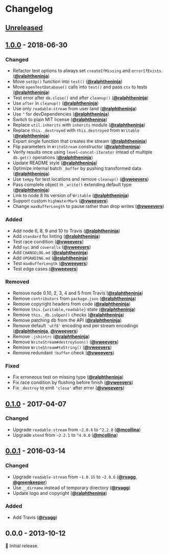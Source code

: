 # Changelog

## [Unreleased]

## [1.0.0] - 2018-06-30

### Changed

- Refactor test options to always set `createIfMissing` and `errorIfExists` ([**@ralphtheninja**](https://github.com/ralphtheninja))
- Move `setUp()` function into `test()` ([**@ralphtheninja**](https://github.com/ralphtheninja))
- Move `openTestDatabase()` calls into `test()` and pass `ctx` to tests ([**@ralphtheninja**](https://github.com/ralphtheninja))
- Test error after `db.close()` and after `cleanup()` ([**@ralphtheninja**](https://github.com/ralphtheninja))
- Use `after` in `cleanup()` ([**@ralphtheninja**](https://github.com/ralphtheninja))
- Use only `readable-stream` from user land ([**@ralphtheninja**](https://github.com/ralphtheninja))
- Use `^` for devDependencies ([**@ralphtheninja**](https://github.com/ralphtheninja))
- Switch to plain MIT license ([**@ralphtheninja**](https://github.com/ralphtheninja))
- Replace `util.inherits` with `inherits` module ([**@ralphtheninja**](https://github.com/ralphtheninja))
- Replace `this._destroyed` with `this.destroyed` from `Writable` ([**@ralphtheninja**](https://github.com/ralphtheninja))
- Export single function that creates the stream ([**@ralphtheninja**](https://github.com/ralphtheninja))
- Flip parameters in `WriteStream` constructor ([**@ralphtheninja**](https://github.com/ralphtheninja))
- Verify results once using `level-concat-iterator` intead of multiple `db.get()` operations ([**@ralphtheninja**](https://github.com/ralphtheninja))
- Update README style ([**@ralphtheninja**](https://github.com/ralphtheninja))
- Optimize internal batch `_buffer` by pushing transformed data ([**@ralphtheninja**](https://github.com/ralphtheninja))
- Use `tempy` for test locations and remove `cleanup()` ([**@vweevers**](https://github.com/vweevers))
- Pass complete object in `_write()` extending default type ([**@ralphtheninja**](https://github.com/ralphtheninja))
- Link to node 8 lts version of `Writable` ([**@ralphtheninja**](https://github.com/ralphtheninja))
- Support custom `highWaterMark` ([**@vweevers**](https://github.com/vweevers))
- Change `maxBufferLength` to pause rather than drop writes ([**@vweevers**](https://github.com/vweevers))

### Added

- Add node 6, 8, 9 and 10 to Travis ([**@ralphtheninja**](https://github.com/ralphtheninja))
- Add `standard` for linting ([**@ralphtheninja**](https://github.com/ralphtheninja))
- Test race condition ([**@vweevers**](https://github.com/vweevers))
- Add `nyc` and `coveralls` ([**@vweevers**](https://github.com/vweevers))
- Add `CHANGELOG.md` ([**@ralphtheninja**](https://github.com/ralphtheninja))
- Add `UPGRADING.md` ([**@ralphtheninja**](https://github.com/ralphtheninja))
- Test `maxBufferLength` ([**@vweevers**](https://github.com/vweevers))
- Test edge cases ([**@vweevers**](https://github.com/vweevers))

### Removed

- Remove node 0.10, 2, 3, 4 and 5 from Travis ([**@ralphtheninja**](https://github.com/ralphtheninja))
- Remove `contributors` from `package.json` ([**@ralphtheninja**](https://github.com/ralphtheninja))
- Remove copyright headers from code ([**@ralphtheninja**](https://github.com/ralphtheninja))
- Remove `this.{writable,readable}` state ([**@ralphtheninja**](https://github.com/ralphtheninja))
- Remove `this._db.isOpen()` checks ([**@ralphtheninja**](https://github.com/ralphtheninja))
- Remove patching db from the API ([**@ralphtheninja**](https://github.com/ralphtheninja))
- Remove default `'utf8'` encoding and per stream encodings ([**@ralphtheninja**](https://github.com/ralphtheninja), [**@vweevers**](https://github.com/vweevers))
- Remove `.jshintrc` ([**@ralphtheninja**](https://github.com/ralphtheninja))
- Remove `WriteStream#destroySoon()` ([**@vweevers**](https://github.com/vweevers))
- Remove `WriteStream#toString()` ([**@vweevers**](https://github.com/vweevers))
- Remove redundant `!buffer` check ([**@vweevers**](https://github.com/vweevers))

### Fixed

- Fix erroneous test on missing type ([**@ralphtheninja**](https://github.com/ralphtheninja))
- Fix race condition by flushing before finish ([**@vweevers**](https://github.com/vweevers))
- Fix `_destroy` to emit `'close'` after error ([**@vweevers**](https://github.com/vweevers))

## [0.1.0] - 2017-04-07

### Changed

- Upgrade `readable-stream` from `~2.0.6` to `^2.2.8` ([**@mcollina**](https://github.com/mcollina))
- Upgrade `xtend` from `~2.2.1` to `^4.0.0` ([**@mcollina**](https://github.com/mcollina))

## [0.0.1] - 2016-03-14

### Changed

- Upgrade `readable-stream` from `~1.0.15` to `~2.0.6` ([**@rvagg**](https://github.com/rvagg), [**@greenkeeper**](https://github.com/greenkeeper))
- Use `__dirname` instead of temporary directory ([**@rvagg**](https://github.com/rvagg))
- Update logo and copyright ([**@ralphtheninja**](https://github.com/ralphtheninja))

### Added

- Add Travis ([**@rvagg**](https://github.com/rvagg))

## 0.0.0 - 2013-10-12

:seedling: Initial release.

[Unreleased]: https://github.com/level/level-ws/compare/v1.0.0...HEAD

[1.0.0]: https://github.com/level/level-ws/compare/v0.1.0...v1.0.0

[0.1.0]: https://github.com/level/level-ws/compare/v0.0.1...v0.1.0

[0.0.1]: https://github.com/level/level-ws/compare/v0.0.0...v0.0.1
